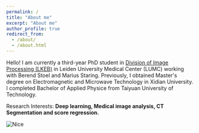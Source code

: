 ```yaml
---
permalink: /
title: "About me"
excerpt: "About me"
author_profile: true
redirect_from: 
  - /about/
  - /about.html
---
```


Hello! I am currently a third-year PhD student in [Division of Image Processing (LKEB)](https://lkeb.lumc.nl/) in Leiden University Medical Center (LUMC) working with Berend Stoel and Marius Staring. Previously, I obtained Master's degree on Electromagnetic and Microwave Technology in Xidian University. I completed Bachelor of Applied Physice from Taiyuan University of Technology.

Research Interests: **Deep learning, Medical image analysis, CT Segmentation and score regression.**

![Nice](http://drive.google.com/uc?export=view&id=12-koxCUamDljqMZJLyqgHa110pFR4ogX)





